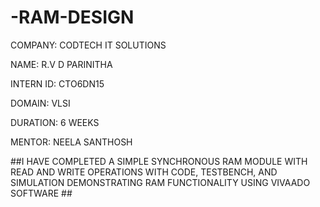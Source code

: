 # -RAM-DESIGN

COMPANY: CODTECH IT SOLUTIONS

NAME: R.V D PARINITHA

INTERN ID: CTO6DN15

DOMAIN: VLSI

DURATION: 6 WEEKS

MENTOR: NEELA SANTHOSH

 ##I HAVE COMPLETED A  SIMPLE SYNCHRONOUS RAM MODULE WITH READ AND WRITE OPERATIONS WITH CODE, TESTBENCH, AND
 SIMULATION DEMONSTRATING RAM  FUNCTIONALITY USING VIVAADO  SOFTWARE ##

  

 
 
